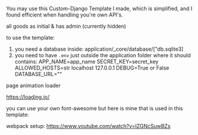 You may use this Custom-Django Template I made, which is simplified, and I found efficient when handling you're own API's.

all goods as initial & has admin (currently hidden)

to use the template:
1. you need a database inside:
application/_core/database/["db.sqlite3]
2. you need to have `.env` just outside the application folder
where it should contains:
APP_NAME=app_name
SECRET_KEY=secret_key
ALLOWED_HOSTS=str localhost 127.0.0.1
DEBUG=True or False
DATABASE_URL=""






page animation loader

https://loading.io/

you can use your own font-awesome but here is mine that is used in this template:
<script src="https://kit.fontawesome.com/7a54e52029.js" crossorigin="anonymous"></script>


webpack setup: https://www.youtube.com/watch?v=IZGNcSuwBZs